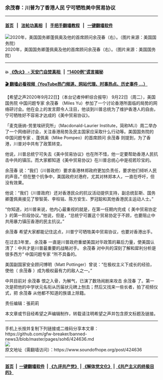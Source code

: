 ### 余茂春：川普为了香港人民 宁可牺牲美中贸易协议
------------------------

#### [首页](https://github.com/gfw-breaker/banned-news3/blob/master/README.md) &nbsp;&nbsp;|&nbsp;&nbsp; [法轮功真相](https://github.com/begood0513/basic/blob/master/README.md)  &nbsp;&nbsp;|&nbsp;&nbsp; [手把手翻墙教程](https://github.com/gfw-breaker/guides/wiki)  &nbsp;&nbsp;|&nbsp;&nbsp; [一键翻墙软件](https://github.com/gfw-breaker/nogfw/blob/master/README.md)  



<div><img alt="2020年，美国国务卿蓬佩奥及他的首席顾问余茂春（右）。（图片来源：美国国务院）" src="https://img.soundofhope.org/2020-09/1600807945524.jpg"/>
<br/><figcaption class="caption">
 2020年，美国国务卿蓬佩奥及他的首席顾问余茂春（右）。（图片来源：美国国务院）
</figcaption></div><hr/>

#### 💥 [《伪火》 - 天安门自焚真相 ](http://158.247.195.190:10000/videos/blog/weihuo.html)&nbsp; |&nbsp; [“1400例”谎言揭秘  ](http://158.247.195.190:10000/videos/blog/jiexi1400.html)

#### [ 🎬  翻墙必看视频（YouTube热门频道、网站代理、时事热点、历史事件 ...）](https://github.com/gfw-breaker/links/blob/master/banned.md)

<div><div class="Content__Wrapper sc-1bvya0-0 grZQxZ">
 <p class="meta-top">
  <span class="meta">
   【希望之声2020年9月22日】（本台记者仲軒综合报导）
  </span>
  9月22日（周二），美国国务院
  <ok href="/term/108445">
   中国问题专家
  </ok>
  <ok href="/term/336919">
   余茂春
  </ok>
  （Miles Yu）参加了一个讨论香港所面临的局势的网络研讨会。他在会上的发言颇令人注目，他谈到川普总统为了维护香港人的自由，宁可牺牲好不容易才达成的《美中贸易协议》。
 </p>
 <p>
  「麦克唐纳-劳里埃研究所」（Macdonald-Laurier Institute，简称MLI）周二举办了一个网络研讨会，关注香港局势及民主国家应采取什么行动等。美国国务院的
  <ok href="/term/108445">
   中国问题专家
  </ok>
  、蓬佩奥（Mike Pompeo）的首席顾问
  <ok href="/term/336919">
   余茂春
  </ok>
  则提到，为了香港，川普对中共有了政策转变。
 </p>
 <div class="AD_Embed__Wrap-sc-1xslmin-0 igMuqX module desktop">
  <div>
  </div>
 </div>
 <p>
  他说，川普总统宁可失去《美中贸易协议》也在所不惜，他一定要帮助香港人民抗击中共的镇压。而大家都知道《美中贸易协议》在川普总统心中是视若珍宝的。
 </p>
 <p>
  <ok href="/term/336919">
   余茂春
  </ok>
  说：“我们（川普政府）要求香港林郑政府更加负责任，要求他们倾听人民的声音。” 但在整个抗争中，美国政府对港府，尤其对林郑本人，一直在呼吁，但没有效果。
 </p>
 <p>
  他说：“我们（川普政府）还对香港民众的抗议活动提供支持，副总统彭斯、国务卿蓬佩奥接见了黎智英、李柱铭、陈方安生、罗冠聪和其他香港民主运动人士。”
 </p>
 <p>
  “你知道，对川普来说，他内心最重视的就是，在第一任期内完成《
  <ok href="/term/381784">
   美中贸易协定
  </ok>
  》的第一阶段协议。”他说，但是，“总统宁可置这个贸易协定于不顾，也要阻止中共用暴力镇压香港的民主抗议。”
 </p>
 <p>
  <ok href="/term/336919">
   余茂春
  </ok>
  希望大家都能记住这点，川普宁可牺牲美中贸易协议，也要对香港出手。
 </p>
 <p>
  在过去3年里，
  <ok href="/term/336919">
   余茂春
  </ok>
  一直是川普政府重塑美国对华政策的幕后力量，使美国认清了：中共才是川普最重要的战略对手。
  <ok href="/term/336919">
   余茂春
  </ok>
  对中共的深刻了解和犀利分析是很多西方“
  <ok href="/term/108445">
   中国问题专家
  </ok>
  “所不具备的。
 </p>
 <p>
  美国副国家安全顾问博明（Matt Pottinger）曾说：“在极权主义下成长的经验，使他（
  <ok href="/term/336919">
   余茂春
  </ok>
  ）成为极权最有力的敌人之一。”
 </p>
 <p>
  中共目前对
  <ok href="/term/336919">
   余茂春
  </ok>
  恨之入骨，为解气，已演了数场闹剧来攻击
  <ok href="/term/336919">
   余茂春
  </ok>
  了。第一次是把他的中学状元名衔从历届状元碑上刨去；然后又找来一些长者，拍了视频仪式，把
  <ok href="/term/336919">
   余茂春
  </ok>
  从他都不知道的族谱上除籍。
 </p>
 <p class="meta-btm">
  责任编辑：張莉莉
 </p>
 <p class="meta-btm">
  本文章或节目经希望之声编辑制作，转载请注明希望之声并包含原文标题及链接。
 </p>
</div>
</div>
<hr/>
手机上长按并复制下列链接或二维码分享本文章：<br/>
https://github.com/gfw-breaker/banned-news3/blob/master/pages/soh6/424636.md <br/>
<a href='https://github.com/gfw-breaker/banned-news3/blob/master/pages/soh6/424636.md'><img src='https://github.com/gfw-breaker/banned-news3/blob/master/pages/soh6/424636.md.png'/></a> <br/>
原文地址（需翻墙访问）：https://www.soundofhope.org/post/424636


------------------------
#### [首页](https://github.com/gfw-breaker/banned-news3/blob/master/README.md) &nbsp;|&nbsp; [一键翻墙软件](https://github.com/gfw-breaker/nogfw/blob/master/README.md) &nbsp;| [《九评共产党》](https://github.com/gfw-breaker/9ping.md/blob/master/README.md#九评之一评共产党是什么) | [《解体党文化》](https://github.com/gfw-breaker/jtdwh.md/blob/master/README.md) | [《共产主义的终极目的》](https://github.com/gfw-breaker/gczydzjmd.md/blob/master/README.md)


<img src='http://gfw-breaker.win/banned-news3/pages/soh6/424636.md' width='0px' height='0px'/>